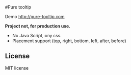 #Pure tooltip

Demo http://pure-tooltip.com

**Project not, for production use.**

* No Java Script, ony css
* Placement support (top, right, bottom, left, after, before)

## License

MIT license
